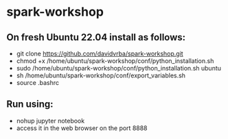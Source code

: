 # spark-workshop

## On fresh Ubuntu 22.04 install as follows:

* git clone https://github.com/davidvrba/spark-workshop.git
* chmod +x /home/ubuntu/spark-workshop/conf/python_installation.sh
* sudo /home/ubuntu/spark-workshop/conf/python_installation.sh ubuntu
* sh /home/ubuntu/spark-workshop/conf/export_variables.sh
* source .bashrc

## Run using:
* nohup jupyter notebook
* access it in the web browser on the port 8888

